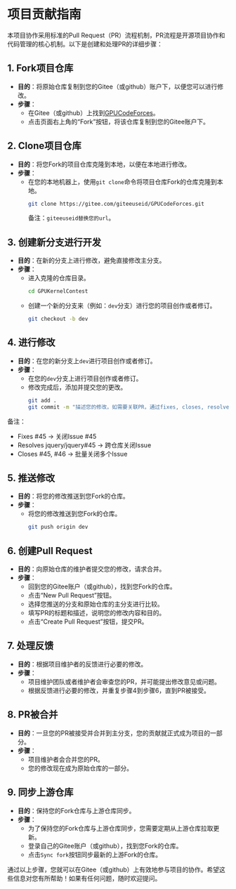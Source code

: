 # 项目贡献指南

本项目协作采用标准的Pull Request（PR）流程机制，PR流程是开源项目协作和代码管理的核心机制。以下是创建和处理PR的详细步骤：

## 1. Fork项目仓库
- **目的**：将原始仓库复制到您的Gitee（或github）账户下，以便您可以进行修改。
- **步骤**：
  - 在Gitee（或github）上找到[GPUCodeForces](https://gitee.com/ccf-ai-infra/GPUCodeForces)。
  - 点击页面右上角的“Fork”按钮，将该仓库复制到您的Gitee账户下。

## 2. Clone项目仓库
- **目的**：将您Fork的项目仓库克隆到本地，以便在本地进行修改。
- **步骤**：
  - 在您的本地机器上，使用`git clone`命令将项目仓库Fork的仓库克隆到本地。
    ```sh
    git clone https://gitee.com/giteeuseid/GPUCodeForces.git
    ```
    备注：`giteeuseid替换您的url`。


## 3. 创建新分支进行开发
- **目的**：在新的分支上进行修改，避免直接修改主分支。
- **步骤**：
  - 进入克隆的仓库目录。
    ```sh
    cd GPUKernelContest
    ```
  - 创建一个新的分支来（例如：`dev`分支）进行您的项目创作或者修订。
    ```sh
    git checkout -b dev
    ```

## 4. 进行修改
- **目的**：在您的新分支上`dev`进行项目创作或者修订。
- **步骤**：
  - 在您的`dev`分支上进行项目创作或者修订。
  - 修改完成后，添加并提交您的更改。
    ```sh
    git add .
    git commit -m "描述您的修改，如需要关联PR，通过fixes, closes, resolved等关键字关闭"
    ```
备注：
* Fixes #45                  → 关闭Issue #45
* Resolves jquery/jquery#45  → 跨仓库关闭Issue
* Closes #45, #46            → 批量关闭多个Issue


## 5. 推送修改
- **目的**：将您的修改推送到您Fork的仓库。
- **步骤**：
  - 将您的修改推送到您Fork的仓库。
    ```sh
    git push origin dev
    ```

## 6. 创建Pull Request
- **目的**：向原始仓库的维护者提交您的修改，请求合并。
- **步骤**：
  - 回到您的Gitee账户（或github），找到您Fork的仓库。
  - 点击“New Pull Request”按钮。
  - 选择您推送的分支和原始仓库的主分支进行比较。
  - 填写PR的标题和描述，说明您的修改内容和目的。
  - 点击“Create Pull Request”按钮，提交PR。

## 7. 处理反馈
- **目的**：根据项目维护者的反馈进行必要的修改。
- **步骤**：
  - 项目维护团队或者维护者会审查您的PR，并可能提出修改意见或问题。
  - 根据反馈进行必要的修改，并重复步骤4到步骤6，直到PR被接受。

## 8. PR被合并
- **目的**：一旦您的PR被接受并合并到主分支，您的贡献就正式成为项目的一部分。
- **步骤**：
  - 项目维护者会合并您的PR。
  - 您的修改现在成为原始仓库的一部分。

## 9. 同步上游仓库
- **目的**：保持您的Fork仓库与上游仓库同步。
- **步骤**：
  - 为了保持您的Fork仓库与上游仓库同步，您需要定期从上游仓库拉取更新。
  - 登录自己的Gitee账户（或github），找到您Fork的仓库。
  - 点击`Sync fork`按钮同步最新的上游Fork的仓库。

通过以上步骤，您就可以在Gitee（或github）上有效地参与项目的协作。希望这些信息对您有所帮助！如果有任何问题，随时欢迎提问。